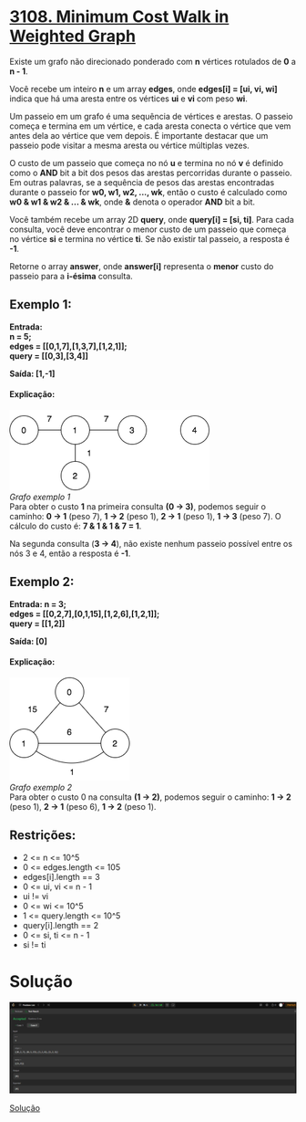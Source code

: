 # [3108. Minimum Cost Walk in Weighted Graph](https://leetcode.com/problems/minimum-cost-walk-in-weighted-graph/description/)

Existe um grafo não direcionado ponderado com **n** vértices rotulados de **0** a **n - 1**.

Você recebe um inteiro **n** e um array **edges**, onde **edges[i] = [ui, vi, wi]** indica que há uma aresta entre os vértices **ui** e **vi** com peso **wi**.

Um passeio em um grafo é uma sequência de vértices e arestas. O passeio começa e termina em um vértice, e cada aresta conecta o vértice que vem antes dela ao vértice que vem depois. É importante destacar que um passeio pode visitar a mesma aresta ou vértice múltiplas vezes.

O custo de um passeio que começa no nó **u** e termina no nó **v** é definido como o **AND** bit a bit dos pesos das arestas percorridas durante o passeio. Em outras palavras, se a sequência de pesos das arestas encontradas durante o passeio for **w0, w1, w2, ..., wk**, então o custo é calculado como **w0 & w1 & w2 & ... & wk**, onde **&** denota o operador **AND** bit a bit.

Você também recebe um array 2D **query**, onde **query[i] = [si, ti]**. Para cada consulta, você deve encontrar o menor custo de um passeio que começa no vértice **si** e termina no vértice **ti**. Se não existir tal passeio, a resposta é **-1**.

Retorne o array **answer**, onde **answer[i]** representa o **menor** custo do passeio para a **i-ésima** consulta.

## Exemplo 1:
**Entrada:  
n = 5; <br>
edges = [[0,1,7],[1,3,7],[1,2,1]]; <br>
query = [[0,3],[3,4]]**

**Saída: [1,-1]**

#### Explicação:
![Grafo exemplo 1](https://github.com/projeto-de-algoritmos-2025/Grafos1_ExerciciosResolvidos-Leetcode/blob/main/Problema_3108/img/explicacao1.png)<br>
*Grafo exemplo 1* <br>
Para obter o custo **1** na primeira consulta **(0 → 3)**, podemos seguir o caminho:
**0 → 1** (peso 7), **1 → 2** (peso 1), **2 → 1** (peso 1), **1 → 3** (peso 7).
O cálculo do custo é: **7 & 1 & 1 & 7 = 1**.

Na segunda consulta (**3 → 4**), não existe nenhum passeio possível entre os nós 3 e 4, então a resposta é **-1**.

## Exemplo 2:

**Entrada: 
n = 3; <br>
edges = [[0,2,7],[0,1,15],[1,2,6],[1,2,1]]; <br>
query = [[1,2]]**

**Saída: [0]**

#### Explicação: 
![Grafo exemplo 2](https://github.com/projeto-de-algoritmos-2025/Grafos1_ExerciciosResolvidos-Leetcode/blob/main/Problema_3108/img/explicacao2.png)<br>
*Grafo exemplo 2* <br>
Para obter o custo 0 na consulta **(1 → 2)**, podemos seguir o caminho:
**1 → 2** (peso 1), **2 → 1** (peso 6), **1 → 2** (peso 1).

## Restrições:
- 2 <= n <= 10^5
- 0 <= edges.length <= 105
- edges[i].length == 3
- 0 <= ui, vi <= n - 1
- ui != vi
- 0 <= wi <= 10^5
- 1 <= query.length <= 10^5
- query[i].length == 2
- 0 <= si, ti <= n - 1
- si != ti


# Solução
![Problema 3108](https://github.com/projeto-de-algoritmos-2025/Grafos1_ExerciciosResolvidos-Leetcode/blob/main/Problema_3108/img/MinCost.png)

[Solução](problema3108.py)